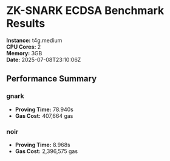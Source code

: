 # ZK-SNARK ECDSA Benchmark Results

**Instance:** t4g.medium  
**CPU Cores:** 2  
**Memory:** 3GB  
**Date:** 2025-07-08T23:10:06Z

## Performance Summary

### gnark

- **Proving Time:** 78.940s
- **Gas Cost:** 407,664 gas

### noir

- **Proving Time:** 8.968s
- **Gas Cost:** 2,396,575 gas
